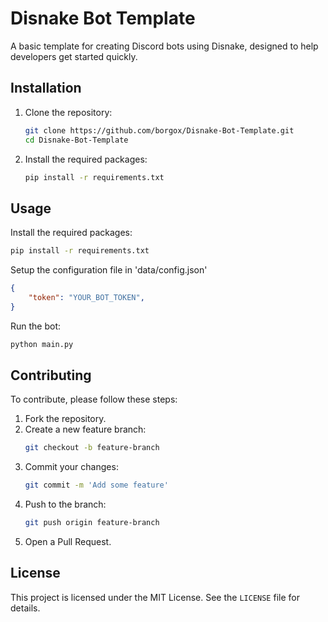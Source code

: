 # Disnake Bot Template

A basic template for creating Discord bots using Disnake, designed to help developers get started quickly.

## Installation

1. Clone the repository:
    ```bash
    git clone https://github.com/borgox/Disnake-Bot-Template.git
    cd Disnake-Bot-Template
    ```

2. Install the required packages:
    ```bash
    pip install -r requirements.txt
    ```

## Usage
Install the required packages:
```bash
pip install -r requirements.txt
```
Setup the configuration file in 'data/config.json'
```json
{
    "token": "YOUR_BOT_TOKEN",
}
```
Run the bot:
```bash
python main.py
```

## Contributing

To contribute, please follow these steps:

1. Fork the repository.
2. Create a new feature branch:
    ```bash
    git checkout -b feature-branch
    ```
3. Commit your changes:
    ```bash
    git commit -m 'Add some feature'
    ```
4. Push to the branch:
    ```bash
    git push origin feature-branch
    ```
5. Open a Pull Request.

## License

This project is licensed under the MIT License. See the `LICENSE` file for details.
